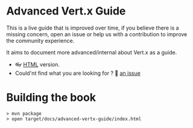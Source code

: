 # Advanced Vert.x Guide

This is a live guide that is improved over time, if you believe there is a missing concern, open an issue or help us with a contribution to improve the community experience.

It aims to document more advanced/internal about Vert.x as a guide.

- 👓 [HTML](https://vert-x3.github.io/advanced-vertx-guide/index.html) version.
- Could'nt find what you are looking for  ? 👊 [an issue](https://github.com/vert-x3/advanced-vertx-guide/issues)

# Building the book

```
> mvn package
> open target/docs/advanced-vertx-guide/index.html
```
